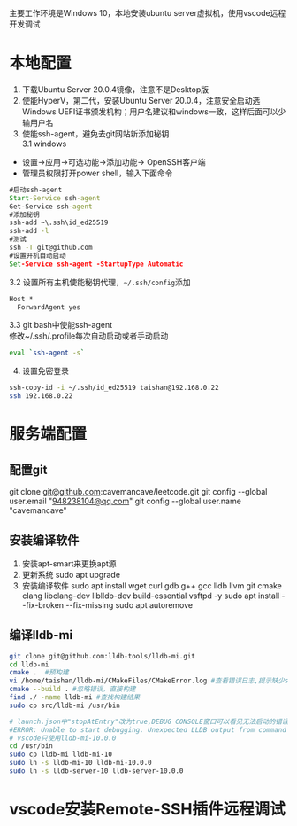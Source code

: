 主要工作环境是Windows 10，本地安装ubuntu server虚拟机，使用vscode远程开发调试
# 本地配置
1. 下载Ubuntu Server 20.0.4镜像，注意不是Desktop版
2. 使能HyperV，第二代，安装Ubuntu Server 20.0.4，注意安全启动选Windows UEFI证书颁发机构；用户名建议和windows一致，这样后面可以少输用户名
3. 使能ssh-agent，避免去git网站新添加秘钥  
3.1 windows
 - 设置->应用->可选功能->添加功能-> OpenSSH客户端
 - 管理员权限打开power shell，输入下面命令
```cmd
#启动ssh-agent
Start-Service ssh-agent
Get-Service ssh-agent
#添加秘钥
ssh-add ~\.ssh\id_ed25519
ssh-add -l
#测试
ssh -T git@github.com
#设置开机自动启动
Set-Service ssh-agent -StartupType Automatic 
```
3.2 设置所有主机使能秘钥代理，`~/.ssh/config`添加
```txt
Host *
  ForwardAgent yes
```
3.3 git bash中使能ssh-agent  
修改~/.ssh/.profile每次自动启动或者手动启动
```bash
eval `ssh-agent -s`
```
4. 设置免密登录
```bash
ssh-copy-id -i ~/.ssh/id_ed25519 taishan@192.168.0.22
ssh 192.168.0.22
```

# 服务端配置
## 配置git
git clone git@github.com:cavemancave/leetcode.git
git config --global user.email "948238104@qq.com"
git config --global user.name "cavemancave"

## 安装编译软件
1. 安装apt-smart来更换apt源
2. 更新系统
sudo apt upgrade
3. 安装编译软件
sudo apt install wget curl gdb g++ gcc lldb llvm git cmake clang libclang-dev liblldb-dev build-essential vsftpd -y
sudo apt install --fix-broken --fix-missing
sudo apt autoremove

## 编译lldb-mi
```bash
git clone git@github.com:lldb-tools/lldb-mi.git
cd lldb-mi
cmake .  #预构建
vi /home/taishan/lldb-mi/CMakeFiles/CMakeError.log #查看错误日志,提示缺少signpost.h
cmake --build . #忽略错误，直接构建
find ./ -name lldb-mi #查找构建结果
sudo cp src/lldb-mi /usr/bin

# launch.json中"stopAtEntry"改为true,DEBUG CONSOLE窗口可以看见无法启动的错误，发现vscode只使用lldb-mi-10.0.0和lldb-server-10.0.0，所以创建软连接
#ERROR: Unable to start debugging. Unexpected LLDB output from command "-exec-run". process launch failed: unable to locate lldb-server-10.0.0
# vscode只使用lldb-mi-10.0.0
cd /usr/bin
sudo cp lldb-mi lldb-mi-10
sudo ln -s lldb-mi-10 lldb-mi-10.0.0
sudo ln -s lldb-server-10 lldb-server-10.0.0
```

# vscode安装Remote-SSH插件远程调试

